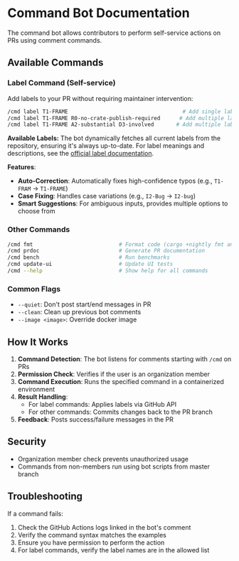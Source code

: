 # Command Bot Documentation

The command bot allows contributors to perform self-service actions on PRs using comment commands.

## Available Commands

### Label Command (Self-service)

Add labels to your PR without requiring maintainer intervention:

```bash
/cmd label T1-FRAME                                    # Add single label
/cmd label T1-FRAME R0-no-crate-publish-required      # Add multiple labels
/cmd label T1-FRAME A2-substantial D3-involved       # Add multiple labels
```

**Available Labels:**
The bot dynamically fetches all current labels from the repository, ensuring it's always up-to-date. For label meanings and descriptions, see the [official label documentation](https://paritytech.github.io/labels/doc_polkadot-sdk.html).

**Features**:
- **Auto-Correction**: Automatically fixes high-confidence typos (e.g., `T1-FRAM` → `T1-FRAME`)
- **Case Fixing**: Handles case variations (e.g., `I2-Bug` → `I2-bug`)
- **Smart Suggestions**: For ambiguous inputs, provides multiple options to choose from

### Other Commands

```bash
/cmd fmt                           # Format code (cargo +nightly fmt and taplo)
/cmd prdoc                         # Generate PR documentation
/cmd bench                         # Run benchmarks
/cmd update-ui                     # Update UI tests
/cmd --help                        # Show help for all commands
```

### Common Flags

- `--quiet`: Don't post start/end messages in PR
- `--clean`: Clean up previous bot comments
- `--image <image>`: Override docker image

## How It Works

1. **Command Detection**: The bot listens for comments starting with `/cmd` on PRs
2. **Permission Check**: Verifies if the user is an organization member
3. **Command Execution**: Runs the specified command in a containerized environment
4. **Result Handling**:
   - For label commands: Applies labels via GitHub API
   - For other commands: Commits changes back to the PR branch
5. **Feedback**: Posts success/failure messages in the PR

## Security

- Organization member check prevents unauthorized usage
- Commands from non-members run using bot scripts from master branch

## Troubleshooting

If a command fails:
1. Check the GitHub Actions logs linked in the bot's comment
2. Verify the command syntax matches the examples
3. Ensure you have permission to perform the action
4. For label commands, verify the label names are in the allowed list
